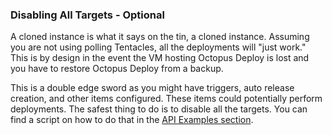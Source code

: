 ### Disabling All Targets - Optional

A cloned instance is what it says on the tin, a cloned instance.  Assuming you are not using polling Tentacles, all the deployments will "just work."  This is by design in the event the VM hosting Octopus Deploy is lost and you have to restore Octopus Deploy from a backup.  

This is a double edge sword as you might have triggers, auto release creation, and other items configured.  These items could potentially perform deployments.  The safest thing to do is to disable all the targets.  You can find a script on how to do that in the [API Examples section](/docs/octopus-rest-api/examples/deployment-targets/enable-disable-machine.md).